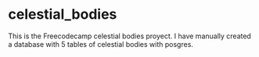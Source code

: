 # celestial_bodies
This is the Freecodecamp celestial bodies proyect. I have manually created a database with 5 tables of celestial bodies with posgres.
